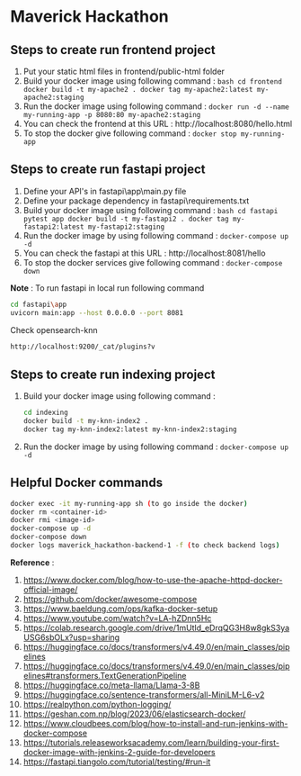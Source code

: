 # Maverick Hackathon

## Steps to create run frontend project

1. Put your static html files in frontend/public-html folder
2. Build your docker image using following command : 
        ```bash
        cd frontend
        docker build -t my-apache2 .
        docker tag my-apache2:latest my-apache2:staging
        ```
3. Run the docker image using following command : `docker run -d --name my-running-app -p 8080:80 my-apache2:staging`
4. You can check the frontend at this URL : http://localhost:8080/hello.html
5. To stop the docker give following command : `docker stop my-running-app`

## Steps to create run fastapi project

1. Define your API's in fastapi\app\main.py file
2. Define your package dependency in fastapi\requirements.txt
3. Build your docker image using following command : 
        ```bash
        cd fastapi
        pytest app
        docker build -t my-fastapi2 .
        docker tag my-fastapi2:latest my-fastapi2:staging     
        ```
4. Run the docker image by using following command : `docker-compose up -d`
5. You can check the fastapi at this URL : http://localhost:8081/hello
6. To stop the docker services give following command : `docker-compose down`

**Note** : To run fastapi in local run following command
```bash
cd fastapi\app
uvicorn main:app --host 0.0.0.0 --port 8081
```

Check opensearch-knn
```bash
http://localhost:9200/_cat/plugins?v
```

## Steps to create run indexing project

1. Build your docker image using following command :
   ```bash
   cd indexing
   docker build -t my-knn-index2 .
   docker tag my-knn-index2:latest my-knn-index2:staging
   ```
2. Run the docker image by using following command : `docker-compose up -d`

## Helpful Docker commands

```bash
docker exec -it my-running-app sh (to go inside the docker) 
docker rm <container-id>
docker rmi <image-id>
docker-compose up -d 
docker-compose down
docker logs maverick_hackathon-backend-1 -f (to check backend logs)
```

**Reference** : 
1. https://www.docker.com/blog/how-to-use-the-apache-httpd-docker-official-image/
2. https://github.com/docker/awesome-compose
3. https://www.baeldung.com/ops/kafka-docker-setup
4. https://www.youtube.com/watch?v=LA-hZDnn5Hc
5. https://colab.research.google.com/drive/1mUtld_eDrqQG3H8w8gkS3yaUSG6sbOLx?usp=sharing
6. https://huggingface.co/docs/transformers/v4.49.0/en/main_classes/pipelines
7. https://huggingface.co/docs/transformers/v4.49.0/en/main_classes/pipelines#transformers.TextGenerationPipeline
8. https://huggingface.co/meta-llama/Llama-3-8B
9. https://huggingface.co/sentence-transformers/all-MiniLM-L6-v2
10. https://realpython.com/python-logging/
11. https://geshan.com.np/blog/2023/06/elasticsearch-docker/
12. https://www.cloudbees.com/blog/how-to-install-and-run-jenkins-with-docker-compose
13. https://tutorials.releaseworksacademy.com/learn/building-your-first-docker-image-with-jenkins-2-guide-for-developers
14. https://fastapi.tiangolo.com/tutorial/testing/#run-it